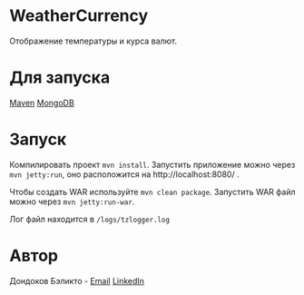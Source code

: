 WeatherCurrency
==============

Отображение температуры и курса валют.

Для запуска
========

[Maven](https://maven.apache.org/)
[MongoDB](https://www.mongodb.com/)

Запуск
========

Компилировать проект ```mvn install```.
Запустить приложение можно через ```mvn jetty:run```, оно расположится на http://localhost:8080/ .

Чтобы создать WAR используйте ```mvn clean package```.
Запустить WAR файл можно через ```mvn jetty:run-war```.

Лог файл находится в ```/logs/tzlogger.log```

Автор
========
Дондоков Бэликто - [Email](mailto:zulek24@gmail.com) [LinkedIn](https://www.linkedin.com/in/belikto-dondokov/)
